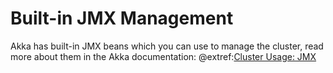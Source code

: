 # Built-in JMX Management

Akka has built-in JMX beans which you can use to manage the cluster, read more about them in the Akka
documentation: @extref:[Cluster Usage: JMX](akka:cluster-usage.html#cluster-jmx)
